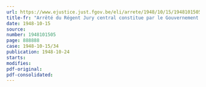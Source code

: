 ```yaml
---
url: https://www.ejustice.just.fgov.be/eli/arrete/1948/10/15/1948101505/justel
title-fr: "Arrêté du Régent Jury central constitue par le Gouvernement pour la collation des grades académiques légaux. - Deuxième session de 1948"
date: 1948-10-15
source:
number: 1948101505
page: 888888
case: 1948-10-15/34
publication: 1948-10-24
starts:
modifies:
pdf-original:
pdf-consolidated:
---
```


